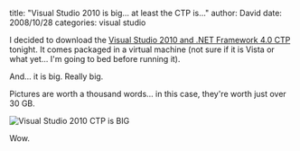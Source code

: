 
title: "Visual Studio 2010 is big&hellip; at least the CTP is&hellip;"
author: David
date: 2008/10/28
categories: visual studio

I decided to download the [Visual Studio 2010 and .NET Framework 4.0 CTP](http://www.microsoft.com/downloads/details.aspx?FamilyId=922B4655-93D0-4476-BDA4-94CF5F8D4814&displaylang=en) tonight. It comes packaged in a virtual machine (not sure if it is Vista or what yet... I'm going to bed before running it). 

And… it is big. Really big. 

Pictures are worth a thousand words… in this case, they're worth just over 30 GB. 

![Visual Studio 2010 CTP is BIG](http://www.mohundro.com/blog/content/binary/WindowsLiveWriter/VisualStudio2010isbigatleasttheCTPis_13948/image_2.png)

Wow.

